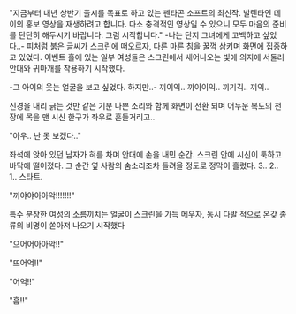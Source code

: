 "지금부터 내년 상반기 출시를 목표로 하고 있는 펜타곤 소프트의 최신작. 발렌타인 데이의 홍보 영상을 재생하려고 합니다. 다소 충격적인 영상일 수 있으니 모두 마음의 준비를 단단히 해두시기 바랍니다. 그럼 시작합니다." 
-나는 단지 그녀에게 고백하고 싶었다..- 피처럼 붉은 글씨가 스크린에 떠오르자, 다른 마른 침을 꿀꺽 삼키며 화면에 집중하고 있었다. 이벤트 홀에 있는 일부 여성들은 스크린에서 새어나오는 빛에 의지에 서둘러 안대와 귀마개를 착용하기 시작했다.

-그 아이의 웃는 얼굴을 보고 싶었다. 하지만..- 끼이익.. 끼이이익.. 끼기긱.. 끼익..

신경을 내리 긁는 것만 같은 기분 나쁜 소리와 함께 화면이 전환 되며 어두운 복도의 천장에 목을 맨 시신 한구가 좌우로 흔들거리고..

"아우.. 난 못 보겠다.." 

좌석에 앉아 있던 남자가 혀를 차며 안대에 손을 내민 순간.
스크린 안에 시신이 툭하고 바닥에 떨어졌다.
그 순간 옆 사람의 숨소리조차 들려올 정도로 정막이 흘렀다.
3.. 2.. 1.. 스타트.

"끼야야아아악!!!!!!!" 

특수 분장한 여성의 소름끼치는 얼굴이 스크린을 가득 메우자, 동시 다발 적으로 온갖 종류의 비명이 쏟아져 나오기 시작했다 

"으어어아아악!!" 

"뜨어억!!" 

"어억!!" 

"흡!!" 